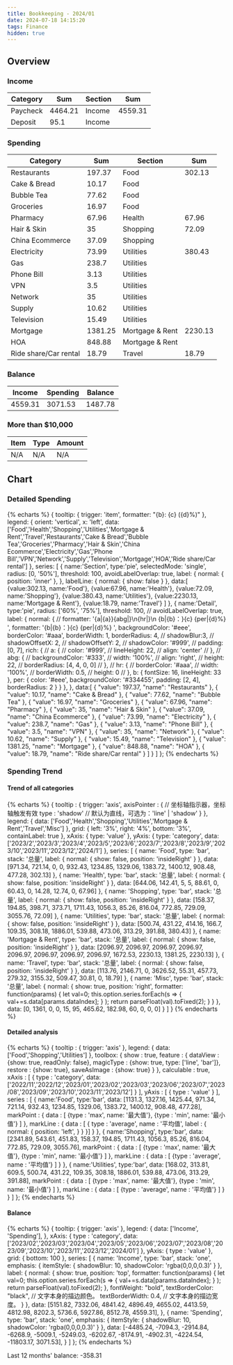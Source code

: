 ```yaml
---
title: Bookkeeping - 2024/01
date: 2024-07-18 14:15:20
tags: Finance
hidden: true
---
```


## Overview

### Income

| Category         | Sum     | Section         | Sum     |
| ---------------- | ------- | --------------- | ------- |
| Paycheck         | 4464.21 | Income          | 4559.31 |
| Deposit          | 95.1    | Income          |         |

### Spending

| Category              | Sum     | Section         | Sum     |
| --------------------- | ------- | --------------- | ------- |
| Restaurants           | 197.37  | Food            | 302.13  |
| Cake & Bread          | 10.17   | Food            |         |
| Bubble Tea            | 77.62   | Food            |         |
| Groceries             | 16.97   | Food            |         |
| Pharmacy              | 67.96   | Health          | 67.96   |
| Hair & Skin           | 35      | Shopping        | 72.09   |
| China Ecommerce       | 37.09   | Shopping        |         |
| Electricity           | 73.99   | Utilities       | 380.43  |
| Gas                   | 238.7   | Utilities       |         |
| Phone Bill            | 3.13    | Utilities       |         |
| VPN                   | 3.5     | Utilities       |         |
| Network               | 35      | Utilities       |         |
| Supply                | 10.62   | Utilities       |         |
| Television            | 15.49   | Utilities       |         |
| Mortgage              | 1381.25 | Mortgage & Rent | 2230.13 |
| HOA                   | 848.88  | Mortgage & Rent |         |
| Ride share/Car rental | 18.79   | Travel          | 18.79   |

### Balance

| Income  | Spending | Balance |
| ------- | -------- | ------- |
| 4559.31 | 3071.53  | 1487.78 |

### More than $10,000

| Item | Type | Amount |
| ---- | ---- | ------ |
| N/A  | N/A  | N/A    |

## Chart

### Detailed Spending

{% echarts %}
{
    tooltip: {
        trigger: 'item',
        formatter: "{b}: {c} ({d}%)"
    },
    legend: {
        orient: 'vertical',
        x: 'left',
        data:['Food','Health','Shopping','Utilities','Mortgage & Rent','Travel','Restaurants','Cake & Bread','Bubble Tea','Groceries','Pharmacy','Hair & Skin','China Ecommerce','Electricity','Gas','Phone Bill','VPN','Network','Supply','Television','Mortgage','HOA','Ride share/Car rental']
    },
    series: [
        {
            name:'Section',
            type:'pie',
            selectedMode: 'single',
            radius: [0, '50%'],
            threshold: 100,
            avoidLabelOverlap: true,
            label: {
                normal: {
                    position: 'inner'
                },
            },
            labelLine: {
                normal: {
                    show: false
                }
            },
            data:[
                {value:302.13, name:'Food'},
                {value:67.96, name:'Health'},
                {value:72.09, name:'Shopping'},
                {value:380.43, name:'Utilities'},
                {value:2230.13, name:'Mortgage & Rent'},
                {value:18.79, name:'Travel'}
            ]
        },
        {
            name:'Detail',
            type:'pie',
            radius: ['60%', '75%'],
            threshold: 100,
            // avoidLabelOverlap: true,
            label: {
                normal: {
                    // formatter: '{a|{a}}{abg|}\n{hr|}\n  {b|{b}：}{c}  {per|{d}%}  ',
                    formatter: '{b|{b}：}{c}  {per|{d}%}  ',
                    backgroundColor: '#eee',
                    borderColor: '#aaa',
                    borderWidth: 1,
                    borderRadius: 4,
                    // shadowBlur:3,
                    // shadowOffsetX: 2,
                    // shadowOffsetY: 2,
                    // shadowColor: '#999',
                    // padding: [0, 7],
                    rich: {
                        // a: {
                        //    color: '#999',
                        //    lineHeight: 22,
                        //    align: 'center'
                        // },
                        // abg: {
                        //     backgroundColor: '#333',
                        //     width: '100%',
                        //     align: 'right',
                        //     height: 22,
                        //     borderRadius: [4, 4, 0, 0]
                        // },
                        // hr: {
                        //    borderColor: '#aaa',
                        //    width: '100%',
                        //    borderWidth: 0.5,
                        //    height: 0
                        // },
                        b: {
                            fontSize: 16,
                            lineHeight: 33
                        },
                        per: {
                            color: '#eee',
                            backgroundColor: '#334455',
                            padding: [2, 4],
                            borderRadius: 2
                        }
                    }
                },
            },
            data:[
                { "value": 197.37, "name": "Restaurants" },
                { "value": 10.17, "name": "Cake & Bread" },
                { "value": 77.62, "name": "Bubble Tea" },
                { "value": 16.97, "name": "Groceries" },
                { "value": 67.96, "name": "Pharmacy" },
                { "value": 35, "name": "Hair & Skin" },
                { "value": 37.09, "name": "China Ecommerce" },
                { "value": 73.99, "name": "Electricity" },
                { "value": 238.7, "name": "Gas" },
                { "value": 3.13, "name": "Phone Bill" },
                { "value": 3.5, "name": "VPN" },
                { "value": 35, "name": "Network" },
                { "value": 10.62, "name": "Supply" },
                { "value": 15.49, "name": "Television" },
                { "value": 1381.25, "name": "Mortgage" },
                { "value": 848.88, "name": "HOA" },
                { "value": 18.79, "name": "Ride share/Car rental" }
            ]
        }
    ]
};
{% endecharts %}

### Spending Trend

#### Trend of all categories

{% echarts %}
{
    tooltip : {
        trigger: 'axis',
        axisPointer : {            // 坐标轴指示器，坐标轴触发有效
            type : 'shadow'        // 默认为直线，可选为：'line' | 'shadow'
        }
    },
    legend: {
        data: ['Food','Health','Shopping','Utilities','Mortgage & Rent','Travel','Misc']
    },
    grid: {
        left: '3%',
        right: '4%',
        bottom: '3%',
        containLabel: true
    },
    xAxis:  {
        type: 'value'
    },
    yAxis: {
        type: 'category',
        data: ['2023/2','2023/3','2023/4','2023/5','2023/6','2023/7','2023/8','2023/9','2023/10','2023/11','2023/12','2024/1']
    },
    series: [
        {
            name: 'Food',
            type: 'bar',
            stack: '总量',
            label: {
                normal: {
                    show: false,
                    position: 'insideRight'
                }
            },
            data: [971.34, 721.14, 0, 0, 932.43, 1234.85, 1329.06, 1383.72, 1400.12, 908.48, 477.28, 302.13]
        },
        {
            name: 'Health',
            type: 'bar',
            stack: '总量',
            label: {
                normal: {
                    show: false,
                    position: 'insideRight'
                }
            },
            data: [644.06, 142.41, 5, 5, 88.61, 0, 60.43, 0, 14.28, 12.74, 0, 67.96]
        },
        {
            name: 'Shopping',
            type: 'bar',
            stack: '总量',
            label: {
                normal: {
                    show: false,
                    position: 'insideRight'
                }
            },
            data: [158.37, 194.85, 398.71, 373.71, 1711.43, 1056.3, 85.26, 816.04, 772.85, 729.09, 3055.76, 72.09]
        },
        {
            name: 'Utilities',
            type: 'bar',
            stack: '总量',
            label: {
                normal: {
                    show: false,
                    position: 'insideRight'
                }
            },
            data: [500.74, 431.22, 414.16, 166.7, 109.35, 308.18, 1886.01, 539.88, 473.06, 313.29, 391.88, 380.43]
        },
        {
            name: 'Mortgage & Rent',
            type: 'bar',
            stack: '总量',
            label: {
                normal: {
                    show: false,
                    position: 'insideRight'
                }
            },
            data: [2096.97, 2096.97, 2096.97, 2096.97, 2096.97, 2096.97, 2096.97, 2096.97, 1672.53, 2230.13, 1381.25, 2230.13]
        },
        {
            name: 'Travel',
            type: 'bar',
            stack: '总量',
            label: {
                normal: {
                    show: false,
                    position: 'insideRight'
                }
            },
            data: [113.76, 2146.71, 0, 3626.52, 55.31, 457.73, 279.32, 3155.32, 509.47, 30.81, 0, 18.79]
        },
        {
            name: 'Misc',
            type: 'bar',
            stack: '总量',
            label: {
                normal: {
                    show: true,
                    position: 'right',
                    formatter: function(params) {
                        let val=0;
                        this.option.series.forEach(s => {
                            val+=s.data[params.dataIndex];
                        } );
                        return parseFloat(val).toFixed(2);
                    }
                }
            },
            data: [0, 1361, 0, 0, 15, 95, 465.62, 182.98, 60, 0, 0, 0]
        }
    ]
}
{% endecharts %}

#### Detailed analysis

{% echarts %}
{
    tooltip : {
        trigger: 'axis'
    },
    legend: {
        data:['Food','Shopping','Utilities']
    },
    toolbox: {
        show : true,
        feature : {
            dataView : {show: true, readOnly: false},
            magicType : {show: true, type: ['line', 'bar']},
            restore : {show: true},
            saveAsImage : {show: true}
        }
    },
    calculable : true,
    xAxis : [
        {
            type : 'category',
            data: ['2022/11','2022/12','2023/01','2023/02','2023/03','2023/06','2023/07','2023/08','2023/09','2023/10','2023/11','2023/12']
        }
    ],
    yAxis : [
        {
            type : 'value'
        }
    ],
    series : [
        {
            name:'Food',
            type:'bar',
            data: [1131.3, 1327.16, 1425.44, 971.34, 721.14, 932.43, 1234.85, 1329.06, 1383.72, 1400.12, 908.48, 477.28],
            markPoint : {
                data : [
                    {type : 'max', name: '最大值'},
                    {type : 'min', name: '最小值'}
                ]
            },
            markLine : {
                data : [
                {
                    type : 'average',
                    name : '平均值',
                    label : {
                        normal: {
                            position: 'left',
                        }
                    }
                }]
            }
        },
        {
            name:'Shopping',
            type:'bar',
            data: [2341.89, 543.61, 451.83, 158.37, 194.85, 1711.43, 1056.3, 85.26, 816.04, 772.85, 729.09, 3055.76],
            markPoint : {
                data : [
                    {type : 'max', name: '最大值'},
                    {type : 'min', name: '最小值'}
                ]
            },
            markLine : {
                data : [
                    {type : 'average', name : '平均值'}
                ]
            }
        },
        {
            name:'Utilities',
            type:'bar',
            data: [168.02, 313.81, 609.5, 500.74, 431.22, 109.35, 308.18, 1886.01, 539.88, 473.06, 313.29, 391.88],
            markPoint : {
                data : [
                    {type : 'max', name: '最大值'},
                    {type : 'min', name: '最小值'}
                ]
            },
            markLine : {
                data : [
                    {type : 'average', name : '平均值'}
                ]
            }
        }
    ]
};
{% endecharts %}

#### Balance

{% echarts %}
{
    tooltip: {
        trigger: 'axis'
    },
    legend: {
        data: ['Income', 'Spending'],
    },
    xAxis: {
        type : 'category',
        data: ['2023/02','2023/03','2023/04','2023/05','2023/06','2023/07','2023/08','2023/09','2023/10','2023/11','2023/12','2024/01']
    },
    yAxis: {
        type : 'value'
    },
    grid: {
        bottom: 100
    },
    series: [
        {
            name: 'Income',
            type: 'bar',
            stack: 'one',
            emphasis: {
                itemStyle: {
                    shadowBlur: 10,
                    shadowColor: 'rgba(0,0,0,0.3)'
                }
            },
            label: {
                normal: {
                    show: true,
                    position: 'top',
                    formatter: function(params) {
                        let val=0;
                        this.option.series.forEach(s => {
                            val+=s.data[params.dataIndex];
                        } );
                        return parseFloat(val).toFixed(2);
                    },
                    fontWeight: "bold",
                    textBorderColor: "black", // 文字本身的描边颜色。
                    textBorderWidth: 0.4, // 文字本身的描边宽度。
                }
            },
            data: [5151.82, 7332.06, 4841.42, 4896.49, 4655.02, 4413.59, 4812.98, 8202.3, 5736.6, 5927.86, 8512.78, 4559.31],
        },
        {
            name: 'Spending',
            type: 'bar',
            stack: 'one',
            emphasis: {
                itemStyle: {
                    shadowBlur: 10,
                    shadowColor: 'rgba(0,0,0,0.3)'
                }
            },
            data: [-4485.24, -7094.3, -2914.84, -6268.9, -5009.1, -5249.03, -6202.67, -8174.91, -4902.31, -4224.54, -11803.17, 3071.53],
        }
    ]
};
{% endecharts %}

Last 12 months' balance: -358.31
